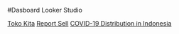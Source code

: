 #Dasboard Looker Studio

[Toko Kita](https://lookerstudio.google.com/reporting/6dc721d0-8a0b-4d44-b5f6-b48b634bedde)
[Report Sell](https://lookerstudio.google.com/reporting/0bb49cac-bc55-41b5-a47c-abeedf7bd952)
[COVID-19 Distribution in Indonesia](https://lookerstudio.google.com/reporting/bcc354b9-2906-4631-9c41-0b5334a5447a)
